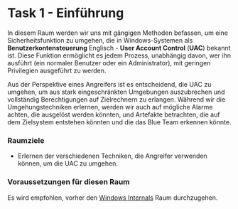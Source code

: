 # Task 1 - Einführung
In diesem Raum werden wir uns mit gängigen Methoden befassen, um eine Sicherheitsfunktion zu umgehen, die in Windows-Systemen als **Benutzerkontensteuerung** Englisch - **User Account Control** (**UAC**) bekannt ist. Diese Funktion ermöglicht es jedem Prozess, unabhängig davon, wer ihn ausführt (ein normaler Benutzer oder ein Administrator), mit geringen Privilegien ausgeführt zu werden.

Aus der Perspektive eines Angreifers ist es entscheidend, die UAC zu umgehen, um aus stark eingeschränkten Umgebungen auszubrechen und vollständig Berechtigungen auf Zielrechnern zu erlangen. Während wir die Umgehungstechniken erlernen, werden wir auch auf mögliche Alarme achten, die ausgelöst werden könnten, und Artefakte betrachten, die auf dem Zielsystem entstehen könnten und die das Blue Team erkennen könnte.

### Raumziele

- Erlernen der verschiedenen Techniken, die Angreifer verwenden können, um die UAC zu umgehen.

### Voraussetzungen für diesen Raum

Es wird empfohlen, vorher den [Windows Internals](https://tryhackme.com/r/room/windowsinternals) Raum durchzugehen.
